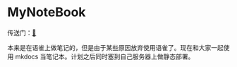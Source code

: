 # MyNoteBook

传送门：[🔗](https://isshikihugh.github.io/MyNoteBook/)

本来是在语雀上做笔记的，但是由于某些原因放弃使用语雀了。现在和大家一起使用 mkdocs 当笔记本。计划之后同时塞到自己服务器上做静态部署。
